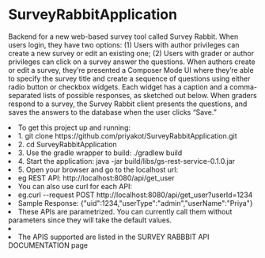 # SurveyRabbitApplication
Backend for a new web-based survey tool called Survey  Rabbit. When users login, they have two options:  (1) Users with author privileges can create a new survey or edit an existing one;  (2) Users with grader or author privileges can click on a survey answer the questions.  When authors create or edit a survey, they’re presented a Composer Mode UI where  they’re able to specify the survey title and create a sequence of questions using either  radio button or checkbox widgets. Each widget has a caption and a comma-separated  lists of possible responses, as sketched out below.  When graders respond to a survey, the Survey Rabbit client presents the questions, and  saves the answers to the database when the user clicks “Save.”


<li>To get this project up and running:</li>
<li>1. git clone https://github.com/priyakot/SurveyRabbitApplication.git</li>
<li>2. cd SurveyRabbitApplication</li>
<li>3. Use the gradle wrapper to build: ./gradlew build</li>
<li>4. Start the application: java -jar build/libs/gs-rest-service-0.1.0.jar</li>
<li>5. Open your browser and go to the localhost url: </li>
<li>   eg REST API: http://localhost:8080/api/get_user</li>
<li>   You can also use curl for each API:</li>
<li>  eg.curl --request POST http://localhost:8080/api/get_user?userId=1234</li>
<li>   Sample Response: {"uid":1234,"userType":"admin","userName":"Priya"}</li>
<li>   These APIs are  parametrized. You can currently call them without parameters since they will take the default values.<li>
   
 <li>  The APIS supported are listed in the SURVEY RABBBIT API DOCUMENTATION page</li>
   
